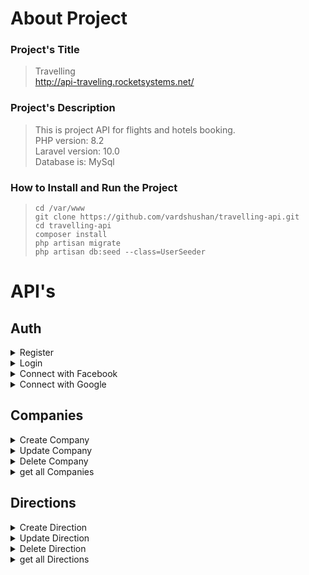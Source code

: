 # About Project
###  Project's Title
> Travelling  
> http://api-traveling.rocketsystems.net/
###  Project's Description
> This is project API for flights and hotels booking.  
> PHP version: 8.2  
> Laravel version: 10.0   
> Database is: MySql

### How to Install and Run the Project
> `cd /var/www`  
> `git clone https://github.com/vardshushan/travelling-api.git`  
> `cd travelling-api`  
> `composer install`  
> `php artisan migrate`  
> `php artisan db:seed --class=UserSeeder`





# API's
## Auth
<details><summary>Register</summary>

- **Method:** POST
- **URL:**    http://api-traveling.rocketsystems.net/api/register
-  **Parameters:**
```json
{  
     "first_name": "string",  
     "last_name": "string",  
     "email": "string",  
     "password":"string"  
   }
```
- **Success Message:**
 ```json
{
    "success": true,
    "data": {
        "token": "eyJ0eXAiOiJKV1QiLCJhbGciOiJSUzI1NiJ9.eyJhdWQiOiIzIiwianRpIjoiODFmYzM4ZjBhN2NmYzJjMWEzMzI4ZmExZjg4NmFlODkwNTlmNmU4ZmUzNWQwYmYwN2I1ODU0MTBmMmQ0MzRjNzBlNzA1N2E0ODc4ZTk4YjEiLCJpYXQiOjE2ODA2MTY2NTEuOTU1OTU4LCJuYmYiOjE2ODA2MTY2NTEuOTU1OTU5LCJleHAiOjE3MTIyMzkwNTEuOTUzNjE1LCJzdWIiOiIxMiIsInNjb3BlcyI6W119.oDP24W5i4gxCwtagIt0OmMIpXe4YU9D5LD_O4kCWh5vxb872MHIU08BhLzOrj2fsZu4i6Z48gcveuZ9USla9Ty_PgZ2ibzGWH4v9EfILRxz8MPeLrvlCGMUaG1UfLcd2Ls6sb8PCYzT6EnnQfKYnyTnESN55u22kpcICpVUcDoPNIvL_58x0JXK6dF1nbEBigp0Md2rcHOEpcG6LkO7T7VcinC96JGNSRYdoeoUkWO0rZ4aBcRISHC7iZVN6krE5RxYCPB52LQbyADWG2FgeowJVEthRN6sKWWzIiXjTi9kZGn1WqNjvAEI_VZqh_jqGfNqgaGTctqVIFRBbDhB1V6OgUYD4MJjYlKM73d6U4EHtEejPHHsCX4jdITbjrpQmuwsFMYdPn5EsdEp7yBNEt2Uv7R8NE8Rfr665O8Dy5glCLzVswqGErdMk9ORPgln-8E0fVO7-ONEsaE7q82-esb9w5WuaSkpV7KpvNmaqzZ22KWbAaRlfYu1OwLmw9my8zRNnCImIdlg4vxjNaxalyrHk-FkQ7wYIC4FJj7RnaQEh767Pts4nG3_1vklF7WrHlr1S9ZLiiVjZpt6sa__diY4rFJcu-y6PVXTUSEeRJFKuh272TG-B9wNT6eWQp5IQt-Dy0zCRX_uDGBlPq2dWRD1DXmOAe6h9vy2lRqPMULk",
        "first_name": "string",
        "last_name": "string"
    },
    "message": "User register successfully."
}
```
- **Error Message:**
 ```json
{
    "success": false,
    "message": "Validation errors",
    "data": {
        "email": [
            "The email has already been taken."
        ]
    }
}
```
</details>
<details><summary>Login</summary>

- **Method:** POST
- **URL:**    http://api-traveling.rocketsystems.net/api/login
-  **Parameters:**
```json
{
     "email": "string",  
     "password":"string"  
}
```
- **Success Message:**
 ```json
{
    "success": true,
    "data": {
        "token": "eyJ0eXAiOiJKV1QiLCJhbGciOiJSUzI1NiJ9.eyJhdWQiOiIzIiwianRpIjoiZmRlMTRiZGY4MTkwYWNmMzFmNDMwMTJkNDIzZDc4NWM4NjEwZjEyZDgwMDEyZThlMTI3NjM5Yzk1YmY4ZjA0YmEyZmM3YmNlM2IzMGE5ODUiLCJpYXQiOjE2ODA2MTM3ODMuNTk4OTcsIm5iZiI6MTY4MDYxMzc4My41OTg5NzIsImV4cCI6MTcxMjIzNjE4My41OTYzMTUsInN1YiI6IjgiLCJzY29wZXMiOltdfQ.M8Fay3xN8Ie92NwLcB23u-UXIJVDme4Mh7oo6BrUBbw2yCvAIVSqTlij7EQr_b0adViOmLdSih4sgRDPIW5K6kiUVpL2dYNE911exOIh-5m2yN0zKa9GaJOGf5cHeWm_xMVezeyyyzuoxwi9n_yKfSPPbHtoOt9fAr3nPnFsaiUcciquQb8DFx8syFhG80fg4Shrvck9gW679wJvlhPTQkWY18OkNFM5MAfiguvoTSV7I9oVNUQswPgbcOXOZnRX__NJSuovw8PVEISj5LUCGn086k4MWyby1DwrvFBGD-Rd6qEip7STQJw0eNmhROM327wWvDR_5S7OSFyoeK6IKcrjA0wxGk6i8_WH7PPPS0C9ESqNuXWv1jGUQQU307_kqqvJ0MUrw7dLduy_XXG9dbYkCy54TV7CZW_OXNl6uxs2FjXDhxP8CvzdqflMzngJDe1BaPqa1BHX9cv1wKs9Idd6TfNEau1I_GNU9zhnEgqVkJdxycAZ_4AV6j3MyzT0Uzk2vZvkkzZs_HmMW4QsBmaknzzN1i5-Qtj3OoN5kqzGRvumgGSeAl4ELlEiMPNs71sfSrLNJmF31porlO9mlUw4SpfA54LJIwKQMI_uefK47i3Thv0TzRoVudr8I_WSs0tb1_XaQQO2IT5uI-Z2qM_fZgSdQ6Z7ZVorAsxGSvo",
        "first_name": "string",
        "last_name": "string"
    },
    "message": "User login successfully."
}
```
- **Error Message:**
 ```json
{
    "success": false,
    "message": "Unauthorised.",
    "data": {
        "error": "Unauthorised"
    }
}
```
</details>
<details><summary>Connect with Facebook</summary>

- **Method:** GET
- **URL:**  http://api-traveling.rocketsystems.net/api/redirectFacebook
</details>
<details><summary>Connect with Google</summary>

- **Method:** GET
- **URL:**  http://api-traveling.rocketsystems.net/api/redirectGoogle
</details>


## Companies
<details><summary>Create Company</summary>

- **Method:** POST
- **URL:**    http://api-traveling.rocketsystems.net/api/admin/company
-  **Parameters:**
```json
{
    "name":"String",
    "description":"String"
}
```
- **Success Message:**
 ```json
{
    "name": "FlyOnedvdgdg",
    "description": "This is travelling company",
    "updated_at": "2023-04-04T14:45:54.000000Z",
    "created_at": "2023-04-04T14:45:54.000000Z",
    "id": 7
}
```
- **Error Message:**
 ```json
{
    "success": false,
    "message": "Validation errors",
    "data": {
        "name": [
            "The name field is required."
        ]
    }
}
```
</details>
<details><summary>Update Company</summary>

- **Method:** PUT
- **URL:**    http://api-traveling.rocketsystems.net/api/admin/company/1
-  **Parameters:**
```json
{
    "name":"String",
    "description":"String"
}
```
- **Success Message:**
 ```json
{
    "id": 1,
    "name": "test",
    "description": "This is travelling company",
    "img": null,
    "created_at": "2023-03-31T14:44:26.000000Z",
    "updated_at": "2023-04-04T14:53:08.000000Z"
}
```
- **Error Message:**
 ```json
{
    "success": false,
    "message": "Validation errors",
    "data": {
        "name": [
            "The name field is required."
        ]
    }
}
```
</details>
<details><summary>Delete Company</summary>

- **Method:** DELETE
- **URL:**    http://api-traveling.rocketsystems.net/api/admin/company/1
```
- **Success Message:**
 1
```
```
- **Error Message:**  
0
```
</details>
<details><summary>get all Companies</summary>

- **Method:** GET
- **URL:**    http://api-traveling.rocketsystems.net/api/admin/company

- **Success Message:**
 ```json
[
    {
        "id": 3,
        "name": "FlyOne1xxxx11",
        "description": "This is travelling company",
        "img": null,
        "created_at": "2023-03-31T14:44:26.000000Z",
        "updated_at": "2023-04-04T14:53:08.000000Z"
    },
    {
        "id": 4,
        "name": "FlyOnedvdgdg",
        "description": "This is travelling company",
        "img": null,
        "created_at": "2023-03-31T14:44:26.000000Z",
        "updated_at": "2023-03-31T14:44:26.000000Z"
    }
    ]
```
</details>

## Directions
<details><summary>Create Direction</summary>

- **Method:** POST
- **URL:**    http://api-traveling.rocketsystems.net/api/admin/direction
-  **Parameters:**
```json
{
    "start_location":"String",
    "end_location":"String",
    "duration":"Number",
    "description":"String",
    "price":"Float"
}
```
- **Success Message:**
 ```json
{
    "start_location": "Italy",
    "end_location": "Rome 111",
    "duration": 250,
    "price": 700.25,
    "description": "this is direction from Yerevan to Rome",
    "updated_at": "2023-04-05T07:31:06.000000Z",
    "created_at": "2023-04-05T07:31:06.000000Z",
    "id": 28
}
```
- **Error Message:**
 ```json
{
    "success": false,
    "message": "Validation errors",
    "data": {
        "start_location": [
            "The start location field is required."
        ]
    }
}
```
</details>
<details><summary>Update Direction</summary>

- **Method:** PUT
- **URL:**    http://api-traveling.rocketsystems.net/api/admin/direction/1
-  **Parameters:**
```json
{
    "start_location":"String",
    "end_location":"String",
    "duration":"Number",
    "description":"String",
    "price":"Float"
}
```
- **Success Message:**
 ```json
{
    "id": 8,
    "start_location": "String",
    "end_location": "String",
    "duration": "Number",
    "description": "String",
    "price": "Float",
    "cover_img": "String",
    "created_at": "String",
    "updated_at": "String"
}
```
- **Error Message:**
 ```json
{
    "success": false,
    "message": "Validation errors",
    "data": {
        "start_location": [
            "The start location field is required."
        ]
    }
}
```
</details>
<details><summary>Delete Direction</summary>

- **Method:** DELETE
- **URL:**    http://api-traveling.rocketsystems.net/api/admin/direction/1
```
- **Success Message:**
 1
```
```
- **Error Message:**  
0
```
</details>
<details><summary>get all Directions</summary>

- **Method:** GET
- **URL:**    http://api-traveling.rocketsystems.net/api/admin/company

- **Success Message:**
 ```json
[
    {
        "id": 1,
        "start_location": "Yerevan",
        "end_location": "Rome",
        "duration": 250,
        "description": "this is directon from Yerevan to Rome",
        "price": 700.25,
        "cover_img": null,
        "created_at": "2023-03-29T11:08:22.000000Z",
        "updated_at": "2023-03-29T11:08:22.000000Z"
    },
    {
        "id": 2,
        "start_location": "Yerevan",
        "end_location": "Rome",
        "duration": 250,
        "description": "this is directon from Yerevan to Rome",
        "price": 700.25,
        "cover_img": null,
        "created_at": "2023-03-29T12:38:19.000000Z",
        "updated_at": "2023-03-29T12:38:19.000000Z"
    }
]
```
</details>










